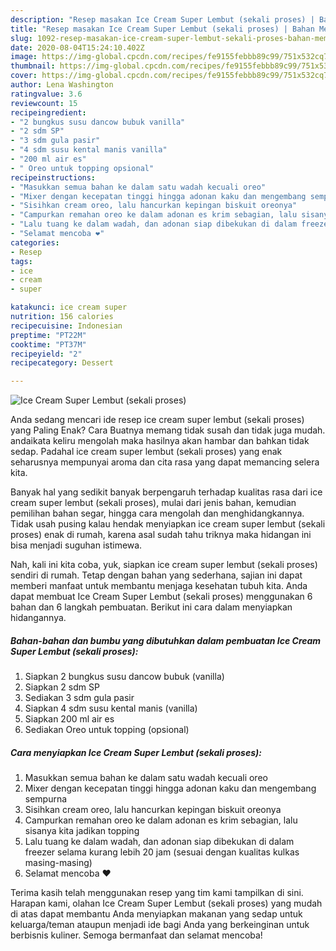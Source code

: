 ```yaml
---
description: "Resep masakan Ice Cream Super Lembut (sekali proses) | Bahan Membuat Ice Cream Super Lembut (sekali proses) Yang Bisa Manjain Lidah"
title: "Resep masakan Ice Cream Super Lembut (sekali proses) | Bahan Membuat Ice Cream Super Lembut (sekali proses) Yang Bisa Manjain Lidah"
slug: 1092-resep-masakan-ice-cream-super-lembut-sekali-proses-bahan-membuat-ice-cream-super-lembut-sekali-proses-yang-bisa-manjain-lidah
date: 2020-08-04T15:24:10.402Z
image: https://img-global.cpcdn.com/recipes/fe9155febbb89c99/751x532cq70/ice-cream-super-lembut-sekali-proses-foto-resep-utama.jpg
thumbnail: https://img-global.cpcdn.com/recipes/fe9155febbb89c99/751x532cq70/ice-cream-super-lembut-sekali-proses-foto-resep-utama.jpg
cover: https://img-global.cpcdn.com/recipes/fe9155febbb89c99/751x532cq70/ice-cream-super-lembut-sekali-proses-foto-resep-utama.jpg
author: Lena Washington
ratingvalue: 3.6
reviewcount: 15
recipeingredient:
- "2 bungkus susu dancow bubuk vanilla"
- "2 sdm SP"
- "3 sdm gula pasir"
- "4 sdm susu kental manis vanilla"
- "200 ml air es"
- " Oreo untuk topping opsional"
recipeinstructions:
- "Masukkan semua bahan ke dalam satu wadah kecuali oreo"
- "Mixer dengan kecepatan tinggi hingga adonan kaku dan mengembang sempurna"
- "Sisihkan cream oreo, lalu hancurkan kepingan biskuit oreonya"
- "Campurkan remahan oreo ke dalam adonan es krim sebagian, lalu sisanya kita jadikan topping"
- "Lalu tuang ke dalam wadah, dan adonan siap dibekukan di dalam freezer selama kurang lebih 20 jam (sesuai dengan kualitas kulkas masing-masing)"
- "Selamat mencoba ❤"
categories:
- Resep
tags:
- ice
- cream
- super

katakunci: ice cream super 
nutrition: 156 calories
recipecuisine: Indonesian
preptime: "PT22M"
cooktime: "PT37M"
recipeyield: "2"
recipecategory: Dessert

---
```



![Ice Cream Super Lembut (sekali proses)](https://img-global.cpcdn.com/recipes/fe9155febbb89c99/751x532cq70/ice-cream-super-lembut-sekali-proses-foto-resep-utama.jpg)

Anda sedang mencari ide resep ice cream super lembut (sekali proses) yang Paling Enak? Cara Buatnya memang tidak susah dan tidak juga mudah. andaikata keliru mengolah maka hasilnya akan hambar dan bahkan tidak sedap. Padahal ice cream super lembut (sekali proses) yang enak seharusnya mempunyai aroma dan cita rasa yang dapat memancing selera kita.

Banyak hal yang sedikit banyak berpengaruh terhadap kualitas rasa dari ice cream super lembut (sekali proses), mulai dari jenis bahan, kemudian pemilihan bahan segar, hingga cara mengolah dan menghidangkannya. Tidak usah pusing kalau hendak menyiapkan ice cream super lembut (sekali proses) enak di rumah, karena asal sudah tahu triknya maka hidangan ini bisa menjadi suguhan istimewa.




Nah, kali ini kita coba, yuk, siapkan ice cream super lembut (sekali proses) sendiri di rumah. Tetap dengan bahan yang sederhana, sajian ini dapat memberi manfaat untuk membantu menjaga kesehatan tubuh kita. Anda dapat membuat Ice Cream Super Lembut (sekali proses) menggunakan 6 bahan dan 6 langkah pembuatan. Berikut ini cara dalam menyiapkan hidangannya.

<!--inarticleads1-->

##### Bahan-bahan dan bumbu yang dibutuhkan dalam pembuatan Ice Cream Super Lembut (sekali proses):

1. Siapkan 2 bungkus susu dancow bubuk (vanilla)
1. Siapkan 2 sdm SP
1. Sediakan 3 sdm gula pasir
1. Siapkan 4 sdm susu kental manis (vanilla)
1. Siapkan 200 ml air es
1. Sediakan  Oreo untuk topping (opsional)




<!--inarticleads2-->

##### Cara menyiapkan Ice Cream Super Lembut (sekali proses):

1. Masukkan semua bahan ke dalam satu wadah kecuali oreo
1. Mixer dengan kecepatan tinggi hingga adonan kaku dan mengembang sempurna
1. Sisihkan cream oreo, lalu hancurkan kepingan biskuit oreonya
1. Campurkan remahan oreo ke dalam adonan es krim sebagian, lalu sisanya kita jadikan topping
1. Lalu tuang ke dalam wadah, dan adonan siap dibekukan di dalam freezer selama kurang lebih 20 jam (sesuai dengan kualitas kulkas masing-masing)
1. Selamat mencoba ❤




Terima kasih telah menggunakan resep yang tim kami tampilkan di sini. Harapan kami, olahan Ice Cream Super Lembut (sekali proses) yang mudah di atas dapat membantu Anda menyiapkan makanan yang sedap untuk keluarga/teman ataupun menjadi ide bagi Anda yang berkeinginan untuk berbisnis kuliner. Semoga bermanfaat dan selamat mencoba!
